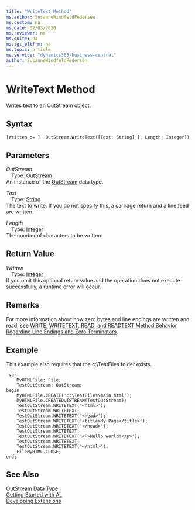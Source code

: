 ```yaml
---
title: "WriteText Method"
ms.author: SusanneWindfeldPedersen
ms.custom: na
ms.date: 02/03/2020
ms.reviewer: na
ms.suite: na
ms.tgt_pltfrm: na
ms.topic: article
ms.service: "dynamics365-business-central"
author: SusanneWindfeldPedersen
---
```

[//]: # (START>DO_NOT_EDIT)
[//]: # (IMPORTANT:Do not edit any of the content between here and the END>DO_NOT_EDIT.)
[//]: # (Any modifications should be made in the .xml files in the ModernDev repo.)
# WriteText Method
Writes text to an OutStream object.


## Syntax
```
[Written := ]  OutStream.WriteText([Text: String] [, Length: Integer])
```
## Parameters
*OutStream*  
&emsp;Type: [OutStream](outstream-data-type.md)  
An instance of the [OutStream](outstream-data-type.md) data type.  

*Text*  
&emsp;Type: [String](../string/string-data-type.md)  
The text to write. If you do not specify this, a carriage return and a line feed are written.
        
*Length*  
&emsp;Type: [Integer](../integer/integer-data-type.md)  
The number of characters to be written.  


## Return Value
*Written*  
&emsp;Type: [Integer](../integer/integer-data-type.md)  
If you omit this optional return value and the operation does not execute successfully, a runtime error will occur.    


[//]: # (IMPORTANT: END>DO_NOT_EDIT)

## Remarks

For more information about how zero bytes and line endings are written and read, see [WRITE, WRITETEXT, READ, and READTEXT Method Behavior Regarding Line Endings and Zero Terminators](../../devenv-write-read-methods-line-break-behavior.md).
## Example  

 This example also requires that the c:\\TestFiles folder exists.  
  
```  
 var
    MyHTMLFile: File;
    TestOutStream: OutStream;
begin
    MyHTMLFile.CREATE('c:\TestFiles\main.html');  
    MyHTMLFile.CREATEOUTSTREAM(TestOutStream);  
    TestOutStream.WRITETEXT('<html>');  
    TestOutStream.WRITETEXT;  
    TestOutStream.WRITETEXT('<head>');  
    TestOutStream.WRITETEXT('<title>My Page</title>');  
    TestOutStream.WRITETEXT('</head>');  
    TestOutStream.WRITETEXT;  
    TestOutStream.WRITETEXT('<P>Hello world!</p>');  
    TestOutStream.WRITETEXT;  
    TestOutStream.WRITETEXT('</html>');  
    FileMyHTML.CLOSE;  
end;
```  
  
## See Also
[OutStream Data Type](outstream-data-type.md)  
[Getting Started with AL](../../devenv-get-started.md)  
[Developing Extensions](../../devenv-dev-overview.md)